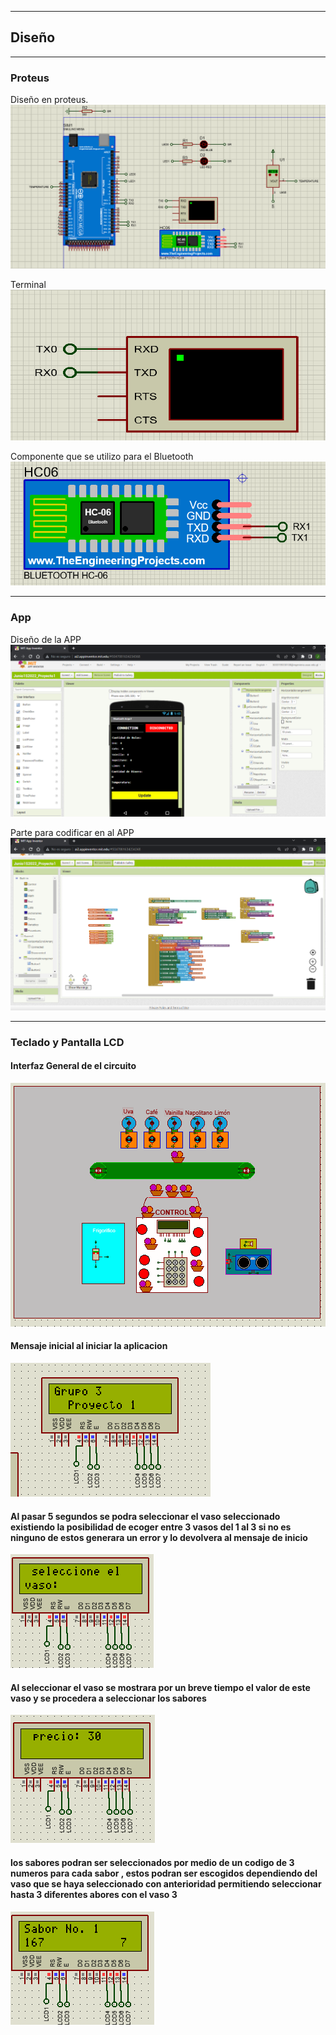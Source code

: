 _____

## Diseño
_____
### Proteus
Diseño en proteus.
![mg1](img/1.png)

Terminal
![mg2](img/2.png)

Componente que se utilizo para el Bluetooth
![mg3](img/3.png)

____
### App

Diseño de la APP
![app1](img/app/Dising.png)

Parte para codificar en al APP
![app1](img/app/design.png)
____
### Teclado y Pantalla LCD 

#### Interfaz General de el circuito 
![teclado0](img/img_byron/Imagen2.png)
#### Mensaje inicial al iniciar la aplicacion 
![teclado1](img/img_byron/Imagen3.png)
#### Al pasar 5 segundos se podra seleccionar el vaso seleccionado existiendo la posibilidad de ecoger entre 3 vasos del 1 al 3 si no es ninguno de estos generara un error y lo devolvera al mensaje de inicio 
![teclado2](img/img_byron/Imagen4.png)
#### Al seleccionar el vaso se mostrara por un breve tiempo el valor de este vaso y se procedera a seleccionar los sabores 
![teclado3](img/img_byron/Imagen5.png)
#### los sabores podran ser seleccionados por medio de un codigo de 3 numeros para cada sabor , estos podran ser escogidos dependiendo del vaso que se haya seleccionado con anterioridad permitiendo seleccionar hasta 3 diferentes abores con el vaso 3 
![teclado4](img/img_byron/Imagen6.png)